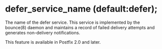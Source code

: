 # defer_service_name (default:defer); 


The name of the defer service. This service is implemented by the
bounce(8) daemon and maintains a record
of failed delivery attempts and generates non-delivery notifications.



This feature is available in Postfix 2.0 and later.



